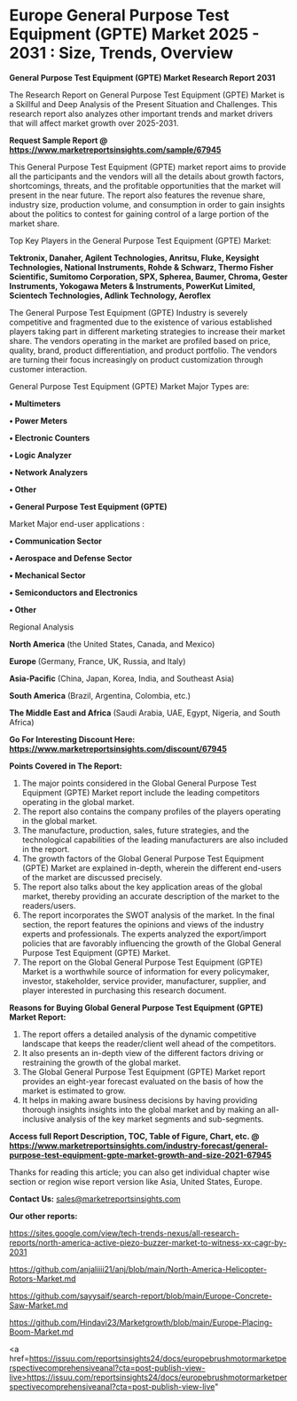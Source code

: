 # Europe General Purpose Test Equipment (GPTE) Market 2025 - 2031 : Size, Trends, Overview

<strong>General Purpose Test Equipment (GPTE) Market Research Report 2031</strong>

The Research Report on General Purpose Test Equipment (GPTE) Market is a Skillful and Deep Analysis of the Present Situation and Challenges. This research report also analyzes other important trends and market drivers that will affect market growth over 2025-2031.

<strong>Request Sample Report @ <a href=https://www.marketreportsinsights.com/sample/67945>https://www.marketreportsinsights.com/sample/67945</a></strong>

This General Purpose Test Equipment (GPTE) market report aims to provide all the participants and the vendors will all the details about growth factors, shortcomings, threats, and the profitable opportunities that the market will present in the near future. The report also features the revenue share, industry size, production volume, and consumption in order to gain insights about the politics to contest for gaining control of a large portion of the market share.

Top Key Players in the General Purpose Test Equipment (GPTE) Market:

<strong>Tektronix, Danaher, Agilent Technologies, Anritsu, Fluke, Keysight Technologies, National Instruments, Rohde & Schwarz, Thermo Fisher Scientific, Sumitomo Corporation, SPX, Spherea, Baumer, Chroma, Gester Instruments, Yokogawa Meters & Instruments, PowerKut Limited, Scientech Technologies, Adlink Technology, Aeroflex</strong>

The General Purpose Test Equipment (GPTE) Industry is severely competitive and fragmented due to the existence of various established players taking part in different marketing strategies to increase their market share. The vendors operating in the market are profiled based on price, quality, brand, product differentiation, and product portfolio. The vendors are turning their focus increasingly on product customization through customer interaction.

General Purpose Test Equipment (GPTE) Market Major Types are:

<strong>• Multimeters

• Power Meters

• Electronic Counters

• Logic Analyzer

• Network Analyzers

• Other

• General Purpose Test Equipment (GPTE)</strong>

Market Major end-user applications :

<strong>• Communication Sector

• Aerospace and Defense Sector

• Mechanical Sector

• Semiconductors and Electronics

• Other</strong>

Regional Analysis

</u><strong><b>North America</b></strong> (the United States, Canada, and Mexico)

<strong><b>Europe </b></strong>(Germany, France, UK, Russia, and Italy)

<strong><b>Asia-Pacific</b></strong> (China, Japan, Korea, India, and Southeast Asia)

<strong><b>South America</b></strong> (Brazil, Argentina, Colombia, etc.)

<strong><b>The Middle East and Africa</b></strong> (Saudi Arabia, UAE, Egypt, Nigeria, and South Africa)

<strong>Go For Interesting Discount Here: <a href=https://www.marketreportsinsights.com/discount/67945>https://www.marketreportsinsights.com/discount/67945</a></strong>

<strong>Points Covered in The Report:</strong>
<ol>
  <li>The major points considered in the Global General Purpose Test Equipment (GPTE) Market report include the leading competitors operating in the global market.</li>
  <li>The report also contains the company profiles of the players operating in the global market.</li>
  <li>The manufacture, production, sales, future strategies, and the technological capabilities of the leading manufacturers are also included in the report.</li>
  <li>The growth factors of the Global General Purpose Test Equipment (GPTE) Market are explained in-depth, wherein the different end-users of the market are discussed precisely.</li>
  <li>The report also talks about the key application areas of the global market, thereby providing an accurate description of the market to the readers/users.</li>
  <li>The report incorporates the SWOT analysis of the market. In the final section, the report features the opinions and views of the industry experts and professionals. The experts analyzed the export/import policies that are favorably influencing the growth of the Global General Purpose Test Equipment (GPTE) Market.</li>
  <li>The report on the Global General Purpose Test Equipment (GPTE) Market is a worthwhile source of information for every policymaker, investor, stakeholder, service provider, manufacturer, supplier, and player interested in purchasing this research document.</li>
</ol>
<strong>Reasons for Buying Global General Purpose Test Equipment (GPTE) Market Report:</strong>

<ol>
  <li>The report offers a detailed analysis of the dynamic competitive landscape that keeps the reader/client well ahead of the competitors.</li>
  <li>It also presents an in-depth view of the different factors driving or restraining the growth of the global market.</li>
  <li>The Global General Purpose Test Equipment (GPTE) Market report provides an eight-year forecast evaluated on the basis of how the market is estimated to grow.</li>
  <li>It helps in making aware business decisions by having providing thorough insights insights into the global market and by making an all-inclusive analysis of the key market segments and sub-segments.</li>
</ol>
<strong>Access full Report Description, TOC, Table of Figure, Chart, etc. @ <a href=https://www.marketreportsinsights.com/industry-forecast/general-purpose-test-equipment-gpte-market-growth-and-size-2021-67945>https://www.marketreportsinsights.com/industry-forecast/general-purpose-test-equipment-gpte-market-growth-and-size-2021-67945</a></strong>


Thanks for reading this article; you can also get individual chapter wise section or region wise report version like Asia, United States, Europe.

<strong>Contact Us:</strong>
sales@marketreportsinsights.com

<strong>Our other reports:</strong>

<a href=https://sites.google.com/view/tech-trends-nexus/all-research-reports/north-america-active-piezo-buzzer-market-to-witness-xx-cagr-by-2031>https://sites.google.com/view/tech-trends-nexus/all-research-reports/north-america-active-piezo-buzzer-market-to-witness-xx-cagr-by-2031</a>

<a href=https://github.com/anjaliiii21/anj/blob/main/North-America-Helicopter-Rotors-Market.md>https://github.com/anjaliiii21/anj/blob/main/North-America-Helicopter-Rotors-Market.md</a>

<a href=https://github.com/sayysaif/search-report/blob/main/Europe-Concrete-Saw-Market.md>https://github.com/sayysaif/search-report/blob/main/Europe-Concrete-Saw-Market.md</a>

<a href=https://github.com/Hindavi23/Marketgrowth/blob/main/Europe-Placing-Boom-Market.md>https://github.com/Hindavi23/Marketgrowth/blob/main/Europe-Placing-Boom-Market.md</a>

<a href=https://issuu.com/reportsinsights24/docs/europebrushmotormarketperspectivecomprehensiveanal?cta=post-publish-view-live>https://issuu.com/reportsinsights24/docs/europebrushmotormarketperspectivecomprehensiveanal?cta=post-publish-view-live</a>"
